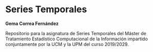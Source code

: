 # Series Temporales

**Gema Correa Fernández**

Repositorio para la asignatura de Series Temporales del Máster de Tratamiento Estadístico Computacional de la Información impartido conjuntamente por la UCM y la UPM del curso 2019/2029.
